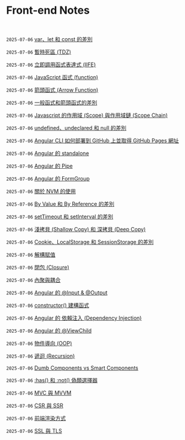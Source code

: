 # Front-end Notes

<br />


`2025-07-06` [var、let 和 const 的差別](https://github.com/Charmying/Notes-Front-end/issues/1)

`2025-07-06` [暫時死區 (TDZ)](https://github.com/Charmying/Notes-Front-end/issues/2)

`2025-07-06` [立即調用函式表達式 (IIFE)](https://github.com/Charmying/Notes-Front-end/issues/3)

`2025-07-06` [JavaScript 函式 (function)](https://github.com/Charmying/Notes-Front-end/issues/4)

`2025-07-06` [箭頭函式 (Arrow Function)](https://github.com/Charmying/Notes-Front-end/issues/5)

`2025-07-06` [一般函式和箭頭函式的差別](https://github.com/Charmying/Notes-Front-end/issues/6)

`2025-07-06` [Javascript 的作用域 (Scope) 與作用域鏈 (Scope Chain)](https://github.com/Charmying/Notes-Front-end/issues/7)

`2025-07-06` [undefined、undeclared 和 null 的差別](https://github.com/Charmying/Notes-Front-end/issues/8)

`2025-07-06` [Angular CLI 如何部署到 GitHub 上並取得 GitHub Pages 網址](https://github.com/Charmying/Notes-Front-end/issues/9)

`2025-07-06` [Angular 的 standalone](https://github.com/Charmying/Notes-Front-end/issues/10)

`2025-07-06` [Angular 的 Pipe](https://github.com/Charmying/Notes-Front-end/issues/11)

`2025-07-06` [Angular 的 FormGroup](https://github.com/Charmying/Notes-Front-end/issues/12)

`2025-07-06` [關於 NVM 的使用](https://github.com/Charmying/Notes-Front-end/issues/13)

`2025-07-06` [By Value 和 By Reference 的差別](https://github.com/Charmying/Notes-Front-end/issues/14)

`2025-07-06` [setTimeout 和 setInterval 的差別](https://github.com/Charmying/Notes-Front-end/issues/15)

`2025-07-06` [淺拷貝 (Shallow Copy) 和 深拷貝 (Deep Copy)](https://github.com/Charmying/Notes-Front-end/issues/16)

`2025-07-06` [Cookie、LocalStorage 和 SessionStorage 的差別](https://github.com/Charmying/Notes-Front-end/issues/17)

`2025-07-06` [解構賦值](https://github.com/Charmying/Notes-Front-end/issues/18)

`2025-07-06` [閉包 (Closure)](https://github.com/Charmying/Notes-Front-end/issues/19)

`2025-07-06` [內聚與耦合](https://github.com/Charmying/Notes-Front-end/issues/20)

`2025-07-06` [Angular 的 @Input & @Output](https://github.com/Charmying/Notes-Front-end/issues/21)

`2025-07-06` [constructor() 建構函式](https://github.com/Charmying/Notes-Front-end/issues/22)

`2025-07-06` [Angular 的 依賴注入 (Dependency Injection)](https://github.com/Charmying/Notes-Front-end/issues/23)

`2025-07-06` [Angular 的 @ViewChild](https://github.com/Charmying/Notes-Front-end/issues/24)

`2025-07-06` [物件導向 (OOP)](https://github.com/Charmying/Notes-Front-end/issues/25)

`2025-07-06` [遞迴 (Recursion)](https://github.com/Charmying/Notes-Front-end/issues/26)

`2025-07-06` [Dumb Components vs Smart Components](https://github.com/Charmying/Notes-Front-end/issues/27)

`2025-07-06` [:has() 和 :not() 偽類選擇器](https://github.com/Charmying/Notes-Front-end/issues/28)

`2025-07-06` [MVC 與 MVVM](https://github.com/Charmying/Notes-Front-end/issues/29)

`2025-07-06` [CSR 與 SSR](https://github.com/Charmying/Notes-Front-end/issues/30)

`2025-07-06` [前端渲染方式](https://github.com/Charmying/Notes-Front-end/issues/31)

`2025-07-06` [SSL 與 TLS](https://github.com/Charmying/Notes-Front-end/issues/32)
